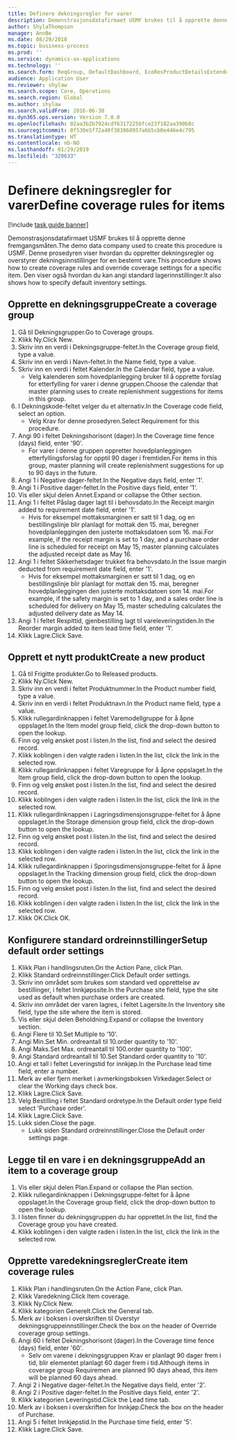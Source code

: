 ```yaml
---
title: Definere dekningsregler for varer
description: Demonstrasjonsdatafirmaet USMF brukes til å opprette denne fremgangsmåten.
author: ShylaThompson
manager: AnnBe
ms.date: 08/29/2018
ms.topic: business-process
ms.prod: ''
ms.service: dynamics-ax-applications
ms.technology: ''
ms.search.form: ReqGroup, DefaultDashboard, EcoResProductDetailsExtended, EcoResProductCreate, InventItemOrderSetup, ReqItemTable
audience: Application User
ms.reviewer: shylaw
ms.search.scope: Core, Operations
ms.search.region: Global
ms.author: shylaw
ms.search.validFrom: 2016-06-30
ms.dyn365.ops.version: Version 7.0.0
ms.openlocfilehash: 02aa3b2b7924cdf6317225bfce23f182aa390b8c
ms.sourcegitcommit: 0f530e5f72a40f383868957a6b5cb0e446e4c795
ms.translationtype: HT
ms.contentlocale: nb-NO
ms.lasthandoff: 01/29/2019
ms.locfileid: "320633"
---
```

# <a name="define-coverage-rules-for-items"></a><span data-ttu-id="cb91d-103">Definere dekningsregler for varer</span><span class="sxs-lookup"><span data-stu-id="cb91d-103">Define coverage rules for items</span></span>

[!include [task guide banner](../../includes/task-guide-banner.md)]

<span data-ttu-id="cb91d-104">Demonstrasjonsdatafirmaet USMF brukes til å opprette denne fremgangsmåten.</span><span class="sxs-lookup"><span data-stu-id="cb91d-104">The demo data company used to create this procedure is USMF.</span></span> <span data-ttu-id="cb91d-105">Denne prosedyren viser hvordan du oppretter dekningsregler og overstyrer dekningsinnstillinger for en bestemt vare.</span><span class="sxs-lookup"><span data-stu-id="cb91d-105">This procedure shows how to create coverage rules and override coverage settings for a specific item.</span></span> <span data-ttu-id="cb91d-106">Den viser også hvordan du kan angi standard lagerinnstillinger.</span><span class="sxs-lookup"><span data-stu-id="cb91d-106">It also shows how to specify default inventory settings.</span></span>


## <a name="create-a-coverage-group"></a><span data-ttu-id="cb91d-107">Opprette en dekningsgruppe</span><span class="sxs-lookup"><span data-stu-id="cb91d-107">Create a coverage group</span></span>
1. <span data-ttu-id="cb91d-108">Gå til Dekningsgrupper.</span><span class="sxs-lookup"><span data-stu-id="cb91d-108">Go to Coverage groups.</span></span>
2. <span data-ttu-id="cb91d-109">Klikk Ny.</span><span class="sxs-lookup"><span data-stu-id="cb91d-109">Click New.</span></span>
3. <span data-ttu-id="cb91d-110">Skriv inn en verdi i Dekningsgruppe-feltet.</span><span class="sxs-lookup"><span data-stu-id="cb91d-110">In the Coverage group field, type a value.</span></span>
4. <span data-ttu-id="cb91d-111">Skriv inn en verdi i Navn-feltet.</span><span class="sxs-lookup"><span data-stu-id="cb91d-111">In the Name field, type a value.</span></span>
5. <span data-ttu-id="cb91d-112">Skriv inn en verdi i feltet Kalender.</span><span class="sxs-lookup"><span data-stu-id="cb91d-112">In the Calendar field, type a value.</span></span>
    * <span data-ttu-id="cb91d-113">Velg kalenderen som hovedplanlegging bruker til å opprette forslag for etterfylling for varer i denne gruppen.</span><span class="sxs-lookup"><span data-stu-id="cb91d-113">Choose the calendar that master planning uses to create replenishment suggestions for items in this group.</span></span>  
6. <span data-ttu-id="cb91d-114">I Dekningskode-feltet velger du et alternativ.</span><span class="sxs-lookup"><span data-stu-id="cb91d-114">In the Coverage code field, select an option.</span></span>
    * <span data-ttu-id="cb91d-115">Velg Krav for denne prosedyren.</span><span class="sxs-lookup"><span data-stu-id="cb91d-115">Select Requirement for this procedure.</span></span>  
7. <span data-ttu-id="cb91d-116">Angi 90 i feltet Dekningshorisont (dager).</span><span class="sxs-lookup"><span data-stu-id="cb91d-116">In the Coverage time fence (days) field, enter '90'.</span></span>
    * <span data-ttu-id="cb91d-117">For varer i denne gruppen oppretter hovedplanleggingen etterfyllingsforslag for opptil 90 dager i fremtiden.</span><span class="sxs-lookup"><span data-stu-id="cb91d-117">For items in this group, master planning will create replenishment suggestions for up to 90 days in the future.</span></span>  
8. <span data-ttu-id="cb91d-118">Angi 1 i Negative dager-feltet.</span><span class="sxs-lookup"><span data-stu-id="cb91d-118">In the Negative days field, enter '1'.</span></span>
9. <span data-ttu-id="cb91d-119">Angi 1 i Positive dager-feltet.</span><span class="sxs-lookup"><span data-stu-id="cb91d-119">In the Positive days field, enter '1'.</span></span>
10. <span data-ttu-id="cb91d-120">Vis eller skjul delen Annet.</span><span class="sxs-lookup"><span data-stu-id="cb91d-120">Expand or collapse the Other section.</span></span>
11. <span data-ttu-id="cb91d-121">Angi 1 i feltet Påslag dager lagt til i behovsdato.</span><span class="sxs-lookup"><span data-stu-id="cb91d-121">In the Receipt margin added to requirement date field, enter '1'.</span></span>
    * <span data-ttu-id="cb91d-122">Hvis for eksempel mottaksmarginen er satt til 1 dag, og en bestillingslinje blir planlagt for mottak den 15. mai, beregner hovedplanleggingen den justerte mottaksdatoen som 16. mai.</span><span class="sxs-lookup"><span data-stu-id="cb91d-122">For example, if the receipt margin is set to 1 day, and a purchase order line is scheduled for receipt on May 15, master planning calculates the adjusted receipt date as May 16.</span></span>  
12. <span data-ttu-id="cb91d-123">Angi 1 i feltet Sikkerhetsdager trukket fra behovsdato.</span><span class="sxs-lookup"><span data-stu-id="cb91d-123">In the Issue margin deducted from requirement date field, enter '1'.</span></span>
    * <span data-ttu-id="cb91d-124">Hvis for eksempel mottaksmarginen er satt til 1 dag, og en bestillingslinje blir planlagt for mottak den 15. mai, beregner hovedplanleggingen den justerte mottaksdatoen som 14. mai.</span><span class="sxs-lookup"><span data-stu-id="cb91d-124">For example, if the safety margin is set to 1 day, and a sales order line is scheduled for delivery on May 15, master scheduling calculates the adjusted delivery date as May 14.</span></span>  
13. <span data-ttu-id="cb91d-125">Angi 1 i feltet Respittid, gjenbestilling lagt til vareleveringstiden.</span><span class="sxs-lookup"><span data-stu-id="cb91d-125">In the Reorder margin added to item lead time field, enter '1'.</span></span>
14. <span data-ttu-id="cb91d-126">Klikk Lagre.</span><span class="sxs-lookup"><span data-stu-id="cb91d-126">Click Save.</span></span>

## <a name="create-a-new-product"></a><span data-ttu-id="cb91d-127">Opprett et nytt produkt</span><span class="sxs-lookup"><span data-stu-id="cb91d-127">Create a new product</span></span>
1. <span data-ttu-id="cb91d-128">Gå til Frigitte produkter.</span><span class="sxs-lookup"><span data-stu-id="cb91d-128">Go to Released products.</span></span>
2. <span data-ttu-id="cb91d-129">Klikk Ny.</span><span class="sxs-lookup"><span data-stu-id="cb91d-129">Click New.</span></span>
3. <span data-ttu-id="cb91d-130">Skriv inn en verdi i feltet Produktnummer.</span><span class="sxs-lookup"><span data-stu-id="cb91d-130">In the Product number field, type a value.</span></span>
4. <span data-ttu-id="cb91d-131">Skriv inn en verdi i feltet Produktnavn.</span><span class="sxs-lookup"><span data-stu-id="cb91d-131">In the Product name field, type a value.</span></span>
5. <span data-ttu-id="cb91d-132">Klikk rullegardinknappen i feltet Varemodellgruppe for å åpne oppslaget.</span><span class="sxs-lookup"><span data-stu-id="cb91d-132">In the Item model group field, click the drop-down button to open the lookup.</span></span>
6. <span data-ttu-id="cb91d-133">Finn og velg ønsket post i listen.</span><span class="sxs-lookup"><span data-stu-id="cb91d-133">In the list, find and select the desired record.</span></span>
7. <span data-ttu-id="cb91d-134">Klikk koblingen i den valgte raden i listen.</span><span class="sxs-lookup"><span data-stu-id="cb91d-134">In the list, click the link in the selected row.</span></span>
8. <span data-ttu-id="cb91d-135">Klikk rullegardinknappen i feltet Varegruppe for å åpne oppslaget.</span><span class="sxs-lookup"><span data-stu-id="cb91d-135">In the Item group field, click the drop-down button to open the lookup.</span></span>
9. <span data-ttu-id="cb91d-136">Finn og velg ønsket post i listen.</span><span class="sxs-lookup"><span data-stu-id="cb91d-136">In the list, find and select the desired record.</span></span>
10. <span data-ttu-id="cb91d-137">Klikk koblingen i den valgte raden i listen.</span><span class="sxs-lookup"><span data-stu-id="cb91d-137">In the list, click the link in the selected row.</span></span>
11. <span data-ttu-id="cb91d-138">Klikk rullegardinknappen i Lagringsdimensjonsgruppe-feltet for å åpne oppslaget.</span><span class="sxs-lookup"><span data-stu-id="cb91d-138">In the Storage dimension group field, click the drop-down button to open the lookup.</span></span>
12. <span data-ttu-id="cb91d-139">Finn og velg ønsket post i listen.</span><span class="sxs-lookup"><span data-stu-id="cb91d-139">In the list, find and select the desired record.</span></span>
13. <span data-ttu-id="cb91d-140">Klikk koblingen i den valgte raden i listen.</span><span class="sxs-lookup"><span data-stu-id="cb91d-140">In the list, click the link in the selected row.</span></span>
14. <span data-ttu-id="cb91d-141">Klikk rullegardinknappen i Sporingsdimensjonsgruppe-feltet for å åpne oppslaget.</span><span class="sxs-lookup"><span data-stu-id="cb91d-141">In the Tracking dimension group field, click the drop-down button to open the lookup.</span></span>
15. <span data-ttu-id="cb91d-142">Finn og velg ønsket post i listen.</span><span class="sxs-lookup"><span data-stu-id="cb91d-142">In the list, find and select the desired record.</span></span>
16. <span data-ttu-id="cb91d-143">Klikk koblingen i den valgte raden i listen.</span><span class="sxs-lookup"><span data-stu-id="cb91d-143">In the list, click the link in the selected row.</span></span>
17. <span data-ttu-id="cb91d-144">Klikk OK.</span><span class="sxs-lookup"><span data-stu-id="cb91d-144">Click OK.</span></span>

## <a name="setup-default-order-settings"></a><span data-ttu-id="cb91d-145">Konfigurere standard ordreinnstillinger</span><span class="sxs-lookup"><span data-stu-id="cb91d-145">Setup default order settings</span></span>
1. <span data-ttu-id="cb91d-146">Klikk Plan i handlingsruten.</span><span class="sxs-lookup"><span data-stu-id="cb91d-146">On the Action Pane, click Plan.</span></span>
2. <span data-ttu-id="cb91d-147">Klikk Standard ordreinnstillinger.</span><span class="sxs-lookup"><span data-stu-id="cb91d-147">Click Default order settings.</span></span>
3. <span data-ttu-id="cb91d-148">Skriv inn området som brukes som standard ved opprettelse av bestillinger, i feltet Innkjøpssite.</span><span class="sxs-lookup"><span data-stu-id="cb91d-148">In the Purchase site field, type the site used as default when purchase orders are created.</span></span>
4. <span data-ttu-id="cb91d-149">Skriv inn området der varen lagres, i feltet Lagersite.</span><span class="sxs-lookup"><span data-stu-id="cb91d-149">In the Inventory site field, type the site where the item is stored.</span></span>
5. <span data-ttu-id="cb91d-150">Vis eller skjul delen Beholdning.</span><span class="sxs-lookup"><span data-stu-id="cb91d-150">Expand or collapse the Inventory section.</span></span>
6. <span data-ttu-id="cb91d-151">Angi Flere til 10.</span><span class="sxs-lookup"><span data-stu-id="cb91d-151">Set Multiple to '10'.</span></span>
7. <span data-ttu-id="cb91d-152">Angi Min.</span><span class="sxs-lookup"><span data-stu-id="cb91d-152">Set Min.</span></span> <span data-ttu-id="cb91d-153">ordreantall til 10.</span><span class="sxs-lookup"><span data-stu-id="cb91d-153">order quantity to '10'.</span></span>
8. <span data-ttu-id="cb91d-154">Angi Maks.</span><span class="sxs-lookup"><span data-stu-id="cb91d-154">Set Max.</span></span> <span data-ttu-id="cb91d-155">ordreantall til 100.</span><span class="sxs-lookup"><span data-stu-id="cb91d-155">order quantity to '100'.</span></span>
9. <span data-ttu-id="cb91d-156">Angi Standard ordreantall til 10.</span><span class="sxs-lookup"><span data-stu-id="cb91d-156">Set Standard order quantity to '10'.</span></span>
10. <span data-ttu-id="cb91d-157">Angi et tall i feltet Leveringstid for innkjøp.</span><span class="sxs-lookup"><span data-stu-id="cb91d-157">In the Purchase lead time field, enter a number.</span></span>
11. <span data-ttu-id="cb91d-158">Merk av eller fjern merket i avmerkingsboksen Virkedager.</span><span class="sxs-lookup"><span data-stu-id="cb91d-158">Select or clear the Working days check box.</span></span>
12. <span data-ttu-id="cb91d-159">Klikk Lagre.</span><span class="sxs-lookup"><span data-stu-id="cb91d-159">Click Save.</span></span>
13. <span data-ttu-id="cb91d-160">Velg Bestilling i feltet Standard ordretype.</span><span class="sxs-lookup"><span data-stu-id="cb91d-160">In the Default order type field select 'Purchase order'.</span></span>
14. <span data-ttu-id="cb91d-161">Klikk Lagre.</span><span class="sxs-lookup"><span data-stu-id="cb91d-161">Click Save.</span></span>
15. <span data-ttu-id="cb91d-162">Lukk siden.</span><span class="sxs-lookup"><span data-stu-id="cb91d-162">Close the page.</span></span>
    * <span data-ttu-id="cb91d-163">Lukk siden Standard ordreinnstillinger.</span><span class="sxs-lookup"><span data-stu-id="cb91d-163">Close the Default order settings page.</span></span>  

## <a name="add-an-item-to-a-coverage-group"></a><span data-ttu-id="cb91d-164">Legge til en vare i en dekningsgruppe</span><span class="sxs-lookup"><span data-stu-id="cb91d-164">Add an item to a coverage group</span></span>
1. <span data-ttu-id="cb91d-165">Vis eller skjul delen Plan.</span><span class="sxs-lookup"><span data-stu-id="cb91d-165">Expand or collapse the Plan section.</span></span>
2. <span data-ttu-id="cb91d-166">Klikk rullegardinknappen i Dekningsgruppe-feltet for å åpne oppslaget.</span><span class="sxs-lookup"><span data-stu-id="cb91d-166">In the Coverage group field, click the drop-down button to open the lookup.</span></span>
3. <span data-ttu-id="cb91d-167">I listen finner du dekningsgruppen du har opprettet.</span><span class="sxs-lookup"><span data-stu-id="cb91d-167">In the list, find the Coverage group you have created.</span></span>
4. <span data-ttu-id="cb91d-168">Klikk koblingen i den valgte raden i listen.</span><span class="sxs-lookup"><span data-stu-id="cb91d-168">In the list, click the link in the selected row.</span></span>

## <a name="create-item-coverage-rules"></a><span data-ttu-id="cb91d-169">Opprette varedekningsregler</span><span class="sxs-lookup"><span data-stu-id="cb91d-169">Create item coverage rules</span></span>
1. <span data-ttu-id="cb91d-170">Klikk Plan i handlingsruten.</span><span class="sxs-lookup"><span data-stu-id="cb91d-170">On the Action Pane, click Plan.</span></span>
2. <span data-ttu-id="cb91d-171">Klikk Varedekning.</span><span class="sxs-lookup"><span data-stu-id="cb91d-171">Click Item coverage.</span></span>
3. <span data-ttu-id="cb91d-172">Klikk Ny.</span><span class="sxs-lookup"><span data-stu-id="cb91d-172">Click New.</span></span>
4. <span data-ttu-id="cb91d-173">Klikk kategorien Generelt.</span><span class="sxs-lookup"><span data-stu-id="cb91d-173">Click the General tab.</span></span>
5. <span data-ttu-id="cb91d-174">Merk av i boksen i overskriften til Overstyr dekningsgruppeinnstillinger.</span><span class="sxs-lookup"><span data-stu-id="cb91d-174">Check the box on the header of Override coverage group settings.</span></span>
6. <span data-ttu-id="cb91d-175">Angi 60 i feltet Dekningshorisont (dager).</span><span class="sxs-lookup"><span data-stu-id="cb91d-175">In the Coverage time fence (days) field, enter '60'.</span></span>
    * <span data-ttu-id="cb91d-176">Selv om varene i dekningsgruppen Krav er planlagt 90 dager frem i tid, blir elementet planlagt 60 dager frem i tid.</span><span class="sxs-lookup"><span data-stu-id="cb91d-176">Although items in coverage group Requiremen are planned 90 days ahead, this item will be planned 60 days ahead.</span></span>  
7. <span data-ttu-id="cb91d-177">Angi 2 i Negative dager-feltet.</span><span class="sxs-lookup"><span data-stu-id="cb91d-177">In the Negative days field, enter '2'.</span></span>
8. <span data-ttu-id="cb91d-178">Angi 2 i Positive dager-feltet.</span><span class="sxs-lookup"><span data-stu-id="cb91d-178">In the Positive days field, enter '2'.</span></span>
9. <span data-ttu-id="cb91d-179">Klikk kategorien Leveringstid.</span><span class="sxs-lookup"><span data-stu-id="cb91d-179">Click the Lead time tab.</span></span>
10. <span data-ttu-id="cb91d-180">Merk av i boksen i overskriften for Innkjøp.</span><span class="sxs-lookup"><span data-stu-id="cb91d-180">Check the box on the header of Purchase.</span></span>
11. <span data-ttu-id="cb91d-181">Angi 5 i feltet Innkjøpstid.</span><span class="sxs-lookup"><span data-stu-id="cb91d-181">In the Purchase time field, enter '5'.</span></span>
12. <span data-ttu-id="cb91d-182">Klikk Lagre.</span><span class="sxs-lookup"><span data-stu-id="cb91d-182">Click Save.</span></span>

